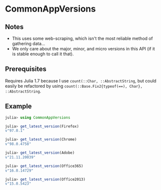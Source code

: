 # CommonAppVersions

## Notes
  - This uses some web-scraping, which isn't the most reliable method of gathering data...
  - We only care about the major, minor, and micro versions in this API (if it is stable enough to call it that).

## Prerequisites
Requires Julia 1.7 because I use `count(::Char, ::AbstractString`, but could easily be refactored by using `count(::Base.Fix2{typeof(==), Char}, ::AbstractString`.

## Example
```julia
julia> using CommonAppVersions

julia> get_latest_version(Firefox)
v"97.0.1"

julia> get_latest_version(Chrome)
v"98.0.4758"

julia> get_latest_version(Adobe)
v"21.11.20039"

julia> get_latest_version(Office365)
v"16.0.14729"

julia> get_latest_version(Office2013)
v"15.0.5423"
```